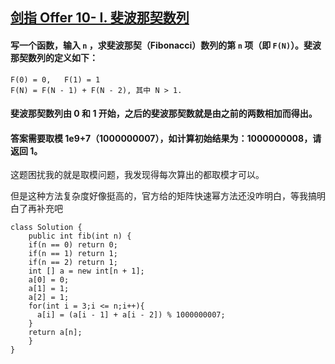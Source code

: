 ## [剑指 Offer 10- I. 斐波那契数列](https://leetcode.cn/problems/fei-bo-na-qi-shu-lie-lcof/)

#### 写一个函数，输入 `n` ，求斐波那契（Fibonacci）数列的第 `n` 项（即 `F(N)`）。斐波那契数列的定义如下：

```
F(0) = 0,   F(1) = 1
F(N) = F(N - 1) + F(N - 2), 其中 N > 1.
```

#### 斐波那契数列由 0 和 1 开始，之后的斐波那契数就是由之前的两数相加而得出。

#### 答案需要取模 1e9+7（1000000007），如计算初始结果为：1000000008，请返回 1。

这题困扰我的就是取模问题，我发现得每次算出的都取模才可以。

但是这种方法复杂度好像挺高的，官方给的矩阵快速幂方法还没咋明白，等我搞明白了再补充吧

```
class Solution {
    public int fib(int n) {
    if(n == 0) return 0;
    if(n == 1) return 1;
    if(n == 2) return 1;
    int [] a = new int[n + 1];
    a[0] = 0;
    a[1] = 1;
    a[2] = 1;
    for(int i = 3;i <= n;i++){
      a[i] = (a[i - 1] + a[i - 2]) % 1000000007;
    }
    return a[n];
    }
}
```


